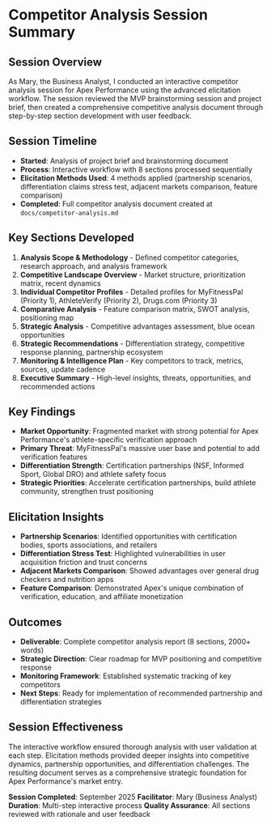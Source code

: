 # Competitor Analysis Session Summary

## Session Overview
As Mary, the Business Analyst, I conducted an interactive competitor analysis session for Apex Performance using the advanced elicitation workflow. The session reviewed the MVP brainstorming session and project brief, then created a comprehensive competitive analysis document through step-by-step section development with user feedback.

## Session Timeline
- **Started**: Analysis of project brief and brainstorming document
- **Process**: Interactive workflow with 8 sections processed sequentially
- **Elicitation Methods Used**: 4 methods applied (partnership scenarios, differentiation claims stress test, adjacent markets comparison, feature comparison)
- **Completed**: Full competitor analysis document created at `docs/competitor-analysis.md`

## Key Sections Developed
1. **Analysis Scope & Methodology** - Defined competitor categories, research approach, and analysis framework
2. **Competitive Landscape Overview** - Market structure, prioritization matrix, recent dynamics
3. **Individual Competitor Profiles** - Detailed profiles for MyFitnessPal (Priority 1), AthleteVerify (Priority 2), Drugs.com (Priority 3)
4. **Comparative Analysis** - Feature comparison matrix, SWOT analysis, positioning map
5. **Strategic Analysis** - Competitive advantages assessment, blue ocean opportunities
6. **Strategic Recommendations** - Differentiation strategy, competitive response planning, partnership ecosystem
7. **Monitoring & Intelligence Plan** - Key competitors to track, metrics, sources, update cadence
8. **Executive Summary** - High-level insights, threats, opportunities, and recommended actions

## Key Findings
- **Market Opportunity**: Fragmented market with strong potential for Apex Performance's athlete-specific verification approach
- **Primary Threat**: MyFitnessPal's massive user base and potential to add verification features
- **Differentiation Strength**: Certification partnerships (NSF, Informed Sport, Global DRO) and athlete safety focus
- **Strategic Priorities**: Accelerate certification partnerships, build athlete community, strengthen trust positioning

## Elicitation Insights
- **Partnership Scenarios**: Identified opportunities with certification bodies, sports associations, and retailers
- **Differentiation Stress Test**: Highlighted vulnerabilities in user acquisition friction and trust concerns
- **Adjacent Markets Comparison**: Showed advantages over general drug checkers and nutrition apps
- **Feature Comparison**: Demonstrated Apex's unique combination of verification, education, and affiliate monetization

## Outcomes
- **Deliverable**: Complete competitor analysis report (8 sections, 2000+ words)
- **Strategic Direction**: Clear roadmap for MVP positioning and competitive response
- **Monitoring Framework**: Established systematic tracking of key competitors
- **Next Steps**: Ready for implementation of recommended partnership and differentiation strategies

## Session Effectiveness
The interactive workflow ensured thorough analysis with user validation at each step. Elicitation methods provided deeper insights into competitive dynamics, partnership opportunities, and differentiation challenges. The resulting document serves as a comprehensive strategic foundation for Apex Performance's market entry.

**Session Completed**: September 2025
**Facilitator**: Mary (Business Analyst)
**Duration**: Multi-step interactive process
**Quality Assurance**: All sections reviewed with rationale and user feedback